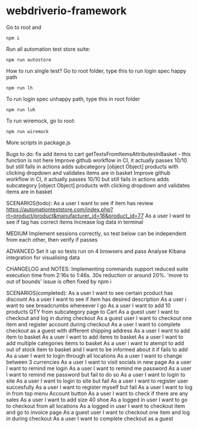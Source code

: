 # webdriverio-framework

Go to root and

```
npm i
```

Run all automation test store suite:

```
npm run autostore
```

How to run single test? Go to root folder, type this to run login spec happy path

```
npm run lh
```

To run login spec unhappy path, type this in root folder

```
npm run luh
```

To run wiremock, go to root:

```
npm run wiremock
```

More scripts in package.js

Bugs to do:
fix add items to cart getTextsFromItemsAttributesInBasket - this function is not here
Improve github workflow in CI, it actually passes 10/10 but still fails in actions
adds subcategory [object Object] products with clicking dropdown and validates items are in basket
Improve github workflow in CI, it actually passes 10/10 but still fails in actions
adds subcategory [object Object] products with clicking dropdown and validates items are in basket

SCENARIOS(todo):
As a user I want to see if item has review https://automationteststore.com/index.php?rt=product/product&manufacturer_id=18&product_id=77
As a user I want to see if tag has correct items
Increase log data in terminal

MEDIUM
Implement sessions correctly, so test below can be independent from each other, then verify if passes

ADVANCED
Set it up so tests run on 4 browsers and pass
Analyse Kibana integration for visualising data

CHANGELOG and NOTES:
Implementing commands support reduced suite execution time from 2:16s to 1:46s. 30s reduction or around 20%.
'move to out of bounds' issue is often fixed by npm i

SCENARIOS(completed):
As a user I want to see certain product has discount
As a user I want to see if item has desired description
As a user i want to see breadcrumbs whereever I go
As a user I want to add 10 products QTY from subcategory page to Cart
As a guest user I want to checkout and log in during checkout
As a guest user I want to checkout one item and register account during checkout
As a user I want to complete checkout as a guest with different shipping address
As a user I want to add item to basket
As a user I want to add items to basket
As a user I want to add multiple categories items to basket
As a user i want to atempt to add out of stock item to basket and I want to be informed about it if fails to add
As a user I want to login through all locations
As a user I want to change between 3 currencies
As a user I want to visit socials in new page
As a user I want to remind me login
As a user I want to remind me password
As a user I want to remind me password but fail to do so
As a user I want to login to site
As a user I want to login to site but fail
As a user I want to register user succesfully
As a user I want to register myself but fail
As a user I want to log in from top menu Account button
As a user I want to check if there are any sales
As a user I want to add size 40 shoe
As a logged in user I want to go to checkout from all locations
As a logged in user I want to checkout item and go to invoice page
As a guest user I want to checkout one item and log in during checkout
As a user I want to complete checkout as a guest
